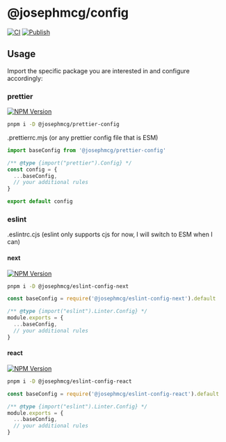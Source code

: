 # @josephmcg/config

[![CI](https://github.com/josephmcg/config/actions/workflows/main.yml/badge.svg)](https://github.com/josephmcg/config/actions/workflows/main.yml)
[![Publish](https://github.com/josephmcg/config/actions/workflows/publish.yml/badge.svg)](https://github.com/josephmcg/config/actions/workflows/publish.yml)

## Usage

Import the specific package you are interested in and configure accordingly:

### prettier

[![NPM Version](https://img.shields.io/npm/v/%40josephmcg%2Fprettier-config)](https://www.npmjs.com/package/@josephmcg/prettier-config)

```bash
pnpm i -D @josephmcg/prettier-config
```

.prettierrc.mjs (or any prettier config file that is ESM)

```ts
import baseConfig from '@josephmcg/prettier-config'

/** @type {import("prettier").Config} */
const config = {
  ...baseConfig,
  // your additional rules
}

export default config
```

### eslint

.eslintrc.cjs (eslint only supports cjs for now, I will switch to ESM when I can)

#### next

[![NPM Version](https://img.shields.io/npm/v/%40josephmcg%2Feslint-config-next)](https://www.npmjs.com/package/@josephmcg/eslint-config-next)

```bash
pnpm i -D @josephmcg/eslint-config-next
```

```ts
const baseConfig = require('@josephmcg/eslint-config-next').default

/** @type {import("eslint").Linter.Config} */
module.exports = {
  ...baseConfig,
  // your additional rules
}
```

#### react

[![NPM Version](https://img.shields.io/npm/v/%40josephmcg%2Feslint-config-react)](https://www.npmjs.com/package/@josephmcg/eslint-config-react)

```bash
pnpm i -D @josephmcg/eslint-config-react
```

```ts
const baseConfig = require('@josephmcg/eslint-config-react').default

/** @type {import("eslint").Linter.Config} */
module.exports = {
  ...baseConfig,
  // your additional rules
}
```

